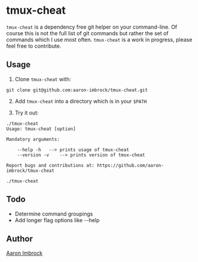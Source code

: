 tmux-cheat
==========

`tmux-cheat` is a dependency free git helper on your command-line. Of course this is not the full list of git commands but rather the set of commands which I use most often.
`tmux-cheat` is a work in progress, please feel free to contribute.

Usage
-----

1. Clone `tmux-cheat` with:
```
git clone git@github.com:aaron-imbrock/tmux-cheat.git
```

2. Add `tmux-cheat` into a directory which is in your `$PATH`

3. Try it out:
```shell
./tmux-cheat
Usage: tmux-cheat [option]

Mandatory arguments:

	--help -h	--> prints usage of tmux-cheat
	--version -v	--> prints version of tmux-cheat 

Report bugs and contributions at: https://github.com/aaron-imbrock/tmux-cheat
```

```shell
./tmux-cheat

```


Todo
-----

 * Determine command groupings
 * Add longer flag options like --help

Author
-----
[Aaron Imbrock](https://twitter.com/AaronImbrock)

